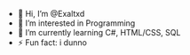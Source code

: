 - 👋 Hi, I’m @Exaltxd
- 👀 I’m interested in Programming
- 🌱 I’m currently learning C#, HTML/CSS, SQL
- ⚡ Fun fact: i dunno

<!---
Exaltxd/Exaltxd is a ✨ special ✨ repository because its `README.md` (this file) appears on your GitHub profile.
You can click the Preview link to take a look at your changes.
--->
